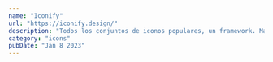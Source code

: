 ```yaml
---
name: "Iconify"
url: "https://iconify.design/"
description: "Todos los conjuntos de iconos populares, un framework. Más de 100.000 iconos vectoriales de código abierto."
category: "icons"
pubDate: "Jan 8 2023"
---
```

